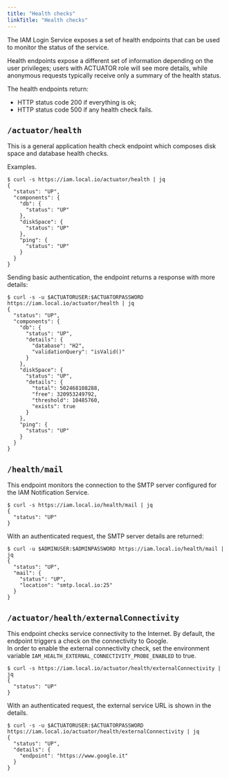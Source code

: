 ```yaml
---
title: "Health checks"
linkTitle: "Health checks"
---
```


The IAM Login Service exposes a set of health endpoints that can be used to
monitor the status of the service.

Health endpoints expose a different set of information depending on the user
privileges; users with ACTUATOR role will see more details, while
anonymous requests typically receive only a summary of the health status.

The health endpoints return:
- HTTP status code 200 if everything is ok;
- HTTP status code 500 if any health check fails.

## `/actuator/health`

This is a general application health check endpoint which composes disk space
and database health checks.

Examples.

```console
$ curl -s https://iam.local.io/actuator/health | jq
{
  "status": "UP",
  "components": {
    "db": {
      "status": "UP"
    },
    "diskSpace": {
      "status": "UP"
    },
    "ping": {
      "status": "UP"
    }
  }
}
```

Sending basic authentication, the endpoint returns a response with more details:

```console
$ curl -s -u $ACTUATORUSER:$ACTUATORPASSWORD https://iam.local.io/actuator/health | jq
{
  "status": "UP",
  "components": {
    "db": {
      "status": "UP",
      "details": {
        "database": "H2",
        "validationQuery": "isValid()"
      }
    },
    "diskSpace": {
      "status": "UP",
      "details": {
        "total": 502468108288,
        "free": 320953249792,
        "threshold": 10485760,
        "exists": true
      }
    },
    "ping": {
      "status": "UP"
    }
  }
}

```

## `/health/mail`

This endpoint monitors the connection to the SMTP server configured for the
IAM Notification Service.

```console
$ curl -s https://iam.local.io/health/mail | jq
{
  "status": "UP"
}
```

With an authenticated request, the SMTP server details are returned:
```console
$ curl -u $ADMINUSER:$ADMINPASSWORD https://iam.local.io/health/mail | jq
{
  "status": "UP",
  "mail": {
    "status": "UP",
    "location": "smtp.local.io:25"
  }
}
```

## `/actuator/health/externalConnectivity`

This endpoint checks service connectivity to the Internet. By default, the
endpoint triggers a check on the connectivity to Google.  
In order to enable the external connectivity check, set the environment variable 
`IAM_HEALTH_EXTERNAL_CONNECTIVITY_PROBE_ENABLED` to true.

```console
$ curl -s https://iam.local.io/actuator/health/externalConnectivity | jq
{
  "status": "UP"
}
```

With an authenticated request, the external service URL is shown in the details.
```console
$ curl -s -u $ACTUATORUSER:$ACTUATORPASSWORD https://iam.local.io/actuator/health/externalConnectivity | jq
{
  "status": "UP",
  "details": {
    "endpoint": "https://www.google.it"
  }
}
```
